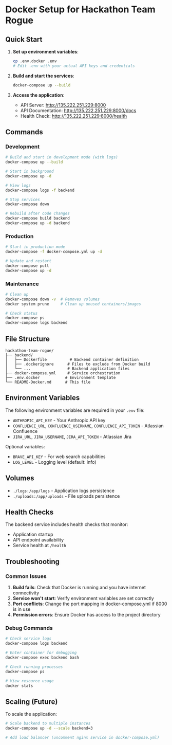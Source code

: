 # Docker Setup for Hackathon Team Rogue

## Quick Start

1. **Set up environment variables**:
   ```bash
   cp .env.docker .env
   # Edit .env with your actual API keys and credentials
   ```

2. **Build and start the services**:
   ```bash
   docker-compose up --build
   ```

3. **Access the application**:
   - API Server: http://135.222.251.229:8000
   - API Documentation: http://135.222.251.229:8000/docs
   - Health Check: http://135.222.251.229:8000/health

## Commands

### Development
```bash
# Build and start in development mode (with logs)
docker-compose up --build

# Start in background
docker-compose up -d

# View logs
docker-compose logs -f backend

# Stop services
docker-compose down

# Rebuild after code changes
docker-compose build backend
docker-compose up -d backend
```

### Production
```bash
# Start in production mode
docker-compose -f docker-compose.yml up -d

# Update and restart
docker-compose pull
docker-compose up -d
```

### Maintenance
```bash
# Clean up
docker-compose down -v  # Removes volumes
docker system prune     # Clean up unused containers/images

# Check status
docker-compose ps
docker-compose logs backend
```

## File Structure

```
hackathon-team-rogue/
├── backend/
│   ├── Dockerfile          # Backend container definition
│   ├── .dockerignore      # Files to exclude from Docker build
│   └── ...                # Backend application files
├── docker-compose.yml     # Service orchestration
├── .env.docker           # Environment template
└── README-Docker.md      # This file
```

## Environment Variables

The following environment variables are required in your `.env` file:

- `ANTHROPIC_API_KEY` - Your Anthropic API key
- `CONFLUENCE_URL`, `CONFLUENCE_USERNAME`, `CONFLUENCE_API_TOKEN` - Atlassian Confluence
- `JIRA_URL`, `JIRA_USERNAME`, `JIRA_API_TOKEN` - Atlassian Jira

Optional variables:
- `BRAVE_API_KEY` - For web search capabilities
- `LOG_LEVEL` - Logging level (default: info)

## Volumes

- `./logs:/app/logs` - Application logs persistence
- `./uploads:/app/uploads` - File uploads persistence

## Health Checks

The backend service includes health checks that monitor:
- Application startup
- API endpoint availability
- Service health at `/health`

## Troubleshooting

### Common Issues

1. **Build fails**: Check that Docker is running and you have internet connectivity
2. **Service won't start**: Verify environment variables are set correctly
3. **Port conflicts**: Change the port mapping in docker-compose.yml if 8000 is in use
4. **Permission errors**: Ensure Docker has access to the project directory

### Debug Commands

```bash
# Check service logs
docker-compose logs backend

# Enter container for debugging
docker-compose exec backend bash

# Check running processes
docker-compose ps

# View resource usage
docker stats
```

## Scaling (Future)

To scale the application:

```bash
# Scale backend to multiple instances
docker-compose up -d --scale backend=3

# Add load balancer (uncomment nginx service in docker-compose.yml)
```